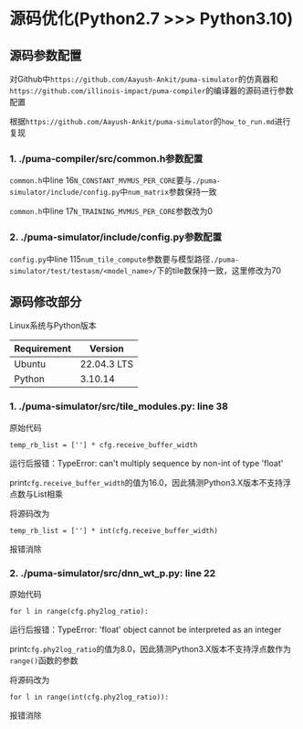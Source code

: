 # 源码优化(Python2.7 >>> Python3.10)

## 源码参数配置

对Github中```https://github.com/Aayush-Ankit/puma-simulator```的仿真器和```https://github.com/illinois-impact/puma-compiler```的编译器的源码进行参数配置

根据```https://github.com/Aayush-Ankit/puma-simulator```的```how_to_run.md```进行复现

### 1. ./puma-compiler/src/common.h参数配置

```common.h```中line 16```N_CONSTANT_MVMUS_PER_CORE```要与```./puma-simulator/include/config.py```中```num_matrix```参数保持一致

```common.h```中line 17```N_TRAINING_MVMUS_PER_CORE```参数改为0

### 2. ./puma-simulator/include/config.py参数配置

```config.py```中line 115```num_tile_compute```参数要与模型路径```./puma-simulator/test/testasm/<model_name>/```下的tile数保持一致，这里修改为70


## 源码修改部分

Linux系统与Python版本

| Requirement | Version                    |
| ----------- | -------------------------- |
| Ubuntu      | 22.04.3 LTS                |
| Python      | 3.10.14                    |

### 1. ./puma-simulator/src/tile_modules.py: line 38

原始代码
```
temp_rb_list = [''] * cfg.receive_buffer_width
```

运行后报错：TypeError: can't multiply sequence by non-int of type 'float'

print```cfg.receive_buffer_width```的值为16.0，因此猜测Python3.X版本不支持浮点数与List相乘

将源码改为
```
temp_rb_list = [''] * int(cfg.receive_buffer_width)
```
报错消除

### 2. ./puma-simulator/src/dnn_wt_p.py: line 22

原始代码
```
for l in range(cfg.phy2log_ratio):
```

运行后报错：TypeError: 'float' object cannot be interpreted as an integer

print```cfg.phy2log_ratio```的值为8.0，因此猜测Python3.X版本不支持浮点数作为```range()```函数的参数

将源码改为
```
for l in range(int(cfg.phy2log_ratio)):
```
报错消除
